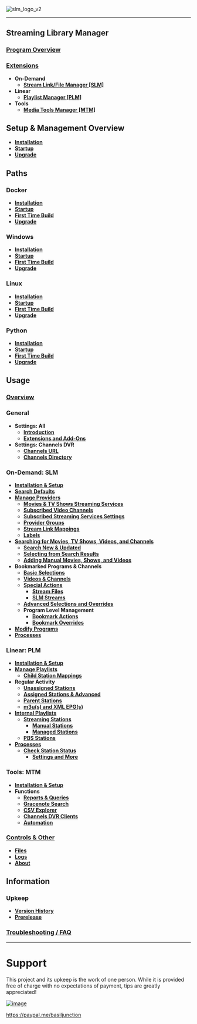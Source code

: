 ![slm_logo_v2](https://github.com/user-attachments/assets/caf56400-1523-4efa-b9be-7306942f9f06)

---
## Streaming Library Manager

### [Program Overview](https://github.com/babsonnexus/stream-link-manager-for-channels/wiki)

### [Extensions](https://github.com/babsonnexus/stream-link-manager-for-channels/wiki/Extensions-%E2%80%90-Overview)
* **On-Demand**
   * **[Stream Link/File Manager [SLM]](https://github.com/babsonnexus/stream-link-manager-for-channels/wiki/Extensions-%E2%80%90-Stream-Link-&-File-Manager-%5BSLM%5D)**
* **Linear**
   * **[Playlist Manager [PLM]](https://github.com/babsonnexus/stream-link-manager-for-channels/wiki/Extensions-%E2%80%90-Playlist-Manager-%5BPLM%5D)**
* **Tools**
   * **[Media Tools Manager [MTM]](https://github.com/babsonnexus/stream-link-manager-for-channels/wiki/Extensions-%E2%80%90-Media-Tools-Manager-%5BMTM%5D)**

## Setup & Management Overview
* **[Installation](https://github.com/babsonnexus/stream-link-manager-for-channels/wiki/Installation-%E2%80%90-Overview)**
* **[Startup](https://github.com/babsonnexus/stream-link-manager-for-channels/wiki/Startup-%E2%80%90-Overview)**
* **[Upgrade](https://github.com/babsonnexus/stream-link-manager-for-channels/wiki/Upgrade-%E2%80%90-Overview)**

## Paths

### Docker
* **[Installation](https://github.com/babsonnexus/stream-link-manager-for-channels/wiki/Installation-%E2%80%90-Docker)**
* **[Startup](https://github.com/babsonnexus/stream-link-manager-for-channels/wiki/Startup-%E2%80%90-Docker)**
* **[First Time Build](https://github.com/babsonnexus/stream-link-manager-for-channels/wiki/First-Time-Build)**
* **[Upgrade](https://github.com/babsonnexus/stream-link-manager-for-channels/wiki/Upgrade-%E2%80%90-Docker)**

### Windows
* **[Installation](https://github.com/babsonnexus/stream-link-manager-for-channels/wiki/Installation-%E2%80%90-Windows)**
* **[Startup](https://github.com/babsonnexus/stream-link-manager-for-channels/wiki/Startup-%E2%80%90-Windows)**
* **[First Time Build](https://github.com/babsonnexus/stream-link-manager-for-channels/wiki/First-Time-Build)**
* **[Upgrade](https://github.com/babsonnexus/stream-link-manager-for-channels/wiki/Upgrade-%E2%80%90-Windows)**

### Linux
* **[Installation](https://github.com/babsonnexus/stream-link-manager-for-channels/wiki/Installation-%E2%80%90-Linux)**
* **[Startup](https://github.com/babsonnexus/stream-link-manager-for-channels/wiki/Startup-%E2%80%90-Linux)**
* **[First Time Build](https://github.com/babsonnexus/stream-link-manager-for-channels/wiki/First-Time-Build)**
* **[Upgrade](https://github.com/babsonnexus/stream-link-manager-for-channels/wiki/Upgrade-%E2%80%90-Linux)**

### Python
* **[Installation](https://github.com/babsonnexus/stream-link-manager-for-channels/wiki/Installation-%E2%80%90-Python)**
* **[Startup](https://github.com/babsonnexus/stream-link-manager-for-channels/wiki/Startup-%E2%80%90-Python)**
* **[First Time Build](https://github.com/babsonnexus/stream-link-manager-for-channels/wiki/First-Time-Build)**
* **[Upgrade](https://github.com/babsonnexus/stream-link-manager-for-channels/wiki/Upgrade-%E2%80%90-Python)**

## Usage

### [Overview](https://github.com/babsonnexus/stream-link-manager-for-channels/wiki/Usage-%E2%80%90-Overview)

### General
* **Settings: All**
   * **[Introduction](https://github.com/babsonnexus/stream-link-manager-for-channels/wiki/Usage-%E2%80%90-General-%E2%80%90-Settings:-Introduction)**
   * **[Extensions and Add-Ons](https://github.com/babsonnexus/stream-link-manager-for-channels/wiki/Usage-%E2%80%90-General-%E2%80%90-Settings:-Extensions-and-Add%E2%80%90Ons)**
* **Settings: Channels DVR**
   * **[Channels URL](https://github.com/babsonnexus/stream-link-manager-for-channels/wiki/Usage-%E2%80%90-General-%E2%80%90-Settings:-Channels-URL)**
   * **[Channels Directory](https://github.com/babsonnexus/stream-link-manager-for-channels/wiki/Usage-%E2%80%90-General-%E2%80%90-Settings:-Channels-Directory)**

### On-Demand: SLM
* **[Installation & Setup](https://github.com/babsonnexus/stream-link-manager-for-channels/wiki/Usage-%E2%80%90-SLM-%E2%80%90-Installation-and-Setup)**
* **[Search Defaults](https://github.com/babsonnexus/stream-link-manager-for-channels/wiki/Usage-%E2%80%90-SLM-%E2%80%90-Settings:-Search-Defaults)**
* **[Manage Providers](https://github.com/babsonnexus/stream-link-manager-for-channels/wiki/Usage-%E2%80%90-SLM-%E2%80%90-Manage-Providers)**
   * **[Movies & TV Shows Streaming Services](https://github.com/babsonnexus/stream-link-manager-for-channels/wiki/Usage-%E2%80%90-SLM-%E2%80%90-Settings:-Streaming-Services)**
   * **[Subscribed Video Channels](https://github.com/babsonnexus/stream-link-manager-for-channels/wiki/Usage-%E2%80%90-SLM-%E2%80%90-Settings:-Subscribed-Video-Channels)**
   * **[Subscribed Streaming Services Settings](https://github.com/babsonnexus/stream-link-manager-for-channels/wiki/Usage-%E2%80%90-SLM-%E2%80%90-Settings:-Subscribed-Streaming-Services-Settings)**
   * **[Provider Groups](https://github.com/babsonnexus/stream-link-manager-for-channels/wiki/Usage-%E2%80%90-SLM-%E2%80%90-Settings:-Provider-Groups)**
   * **[Stream Link Mappings](https://github.com/babsonnexus/stream-link-manager-for-channels/wiki/Usage-%E2%80%90-SLM-%E2%80%90-Settings:-Stream-Link-Mappings)**
   * **[Labels](https://github.com/babsonnexus/stream-link-manager-for-channels/wiki/Usage-%E2%80%90-SLM-%E2%80%90-Settings:-Labels)**
* **[Searching for Movies, TV Shows, Videos, and Channels](https://github.com/babsonnexus/stream-link-manager-for-channels/wiki/Usage-%E2%80%90-SLM-%E2%80%90-Searching-for-Movies,-TV-Shows,-Videos,-and-Channels)**
   * **[Search New & Updated](https://github.com/babsonnexus/stream-link-manager-for-channels/wiki/Usage-%E2%80%90-SLM-%E2%80%90-Search-New-&-Updated)**
   * **[Selecting from Search Results](https://github.com/babsonnexus/stream-link-manager-for-channels/wiki/Usage-%E2%80%90-SLM-%E2%80%90-Selecting-from-Search-Results)**
   * **[Adding Manual Movies, Shows, and Videos](https://github.com/babsonnexus/stream-link-manager-for-channels/wiki/Usage-%E2%80%90-SLM-%E2%80%90-Adding-Manual-Movies,-Shows,-and-Videos)**
* **Bookmarked Programs & Channels**
   * **[Basic Selections](https://github.com/babsonnexus/stream-link-manager-for-channels/wiki/Usage-%E2%80%90-SLM-%E2%80%90-Bookmarked-Programs-%E2%80%90-Basic-Selections)**
   * **[Videos & Channels](https://github.com/babsonnexus/stream-link-manager-for-channels/wiki/Usage-%E2%80%90-SLM-%E2%80%90-Bookmarked-Programs-%E2%80%90-Videos-and-Channels)**
   * **[Special Actions](https://github.com/babsonnexus/stream-link-manager-for-channels/wiki/Usage-%E2%80%90-SLM-%E2%80%90-Bookmarked-Programs-%E2%80%90-Special-Actions)**
      * **[Stream Files](https://github.com/babsonnexus/stream-link-manager-for-channels/wiki/Usage-%E2%80%90-SLM-%E2%80%90-Bookmarked-Programs-%E2%80%90-Special-Actions-%E2%80%90-Stream-Files)**
      * **[SLM Streams](https://github.com/babsonnexus/stream-link-manager-for-channels/wiki/Usage-%E2%80%90-SLM-%E2%80%90-Bookmarked-Programs-%E2%80%90-Special-Actions-%E2%80%90-SLM-Streams)**
   * **[Advanced Selections and Overrides](https://github.com/babsonnexus/stream-link-manager-for-channels/wiki/Usage-%E2%80%90-SLM-%E2%80%90-Bookmarked-Programs-%E2%80%90-Advanced-Selections-and-Overrides)**
   * **Program Level Management**
      * **[Bookmark Actions](https://github.com/babsonnexus/stream-link-manager-for-channels/wiki/Usage-%E2%80%90-SLM-%E2%80%90-Bookmarked-Programs-%E2%80%90-Bookmark-Actions)**
      * **[Bookmark Overrides](https://github.com/babsonnexus/stream-link-manager-for-channels/wiki/Usage-%E2%80%90-SLM-%E2%80%90-Bookmarked-Programs-%E2%80%90-Bookmark-Overrides)**
* **[Modify Programs](https://github.com/babsonnexus/stream-link-manager-for-channels/wiki/Usage-%E2%80%90-SLM-%E2%80%90-Modify-Programs)**
* **[Processes](https://github.com/babsonnexus/stream-link-manager-for-channels/wiki/Usage-%E2%80%90-SLM-%E2%80%90-Processes)**

### Linear: PLM
* **[Installation & Setup](https://github.com/babsonnexus/stream-link-manager-for-channels/wiki/Usage-%E2%80%90-PLM-%E2%80%90-Installation-and-Setup)**
* **[Manage Playlists](https://github.com/babsonnexus/stream-link-manager-for-channels/wiki/Usage-%E2%80%90-PLM-%E2%80%90-Manage-Playlists)**
   * **[Child Station Mappings](https://github.com/babsonnexus/stream-link-manager-for-channels/wiki/Usage-%E2%80%90-PLM-%E2%80%90-Manage-Playlists-%E2%80%90-Child-Station-Mappings)**
* **Regular Activity**
   * **[Unassigned Stations](https://github.com/babsonnexus/stream-link-manager-for-channels/wiki/Usage-%E2%80%90-PLM-%E2%80%90-Regular-Activity-%E2%80%90-Unassigned-Stations)**
   * **[Assigned Stations & Advanced](https://github.com/babsonnexus/stream-link-manager-for-channels/wiki/Usage-%E2%80%90-PLM-%E2%80%90-Regular-Activity-%E2%80%90-Assigned-Stations-&-Advanced)**
   * **[Parent Stations](https://github.com/babsonnexus/stream-link-manager-for-channels/wiki/Usage-%E2%80%90-PLM-%E2%80%90-Regular-Activity-%E2%80%90-Parent-Stations)**
   * **[m3u(s) and XML EPG(s)](https://github.com/babsonnexus/stream-link-manager-for-channels/wiki/Usage-%E2%80%90-PLM-%E2%80%90-Regular-Activity-%E2%80%90-m3u(s)-and-XML-EPG(s))**
* **[Internal Playlists](https://github.com/babsonnexus/stream-link-manager-for-channels/wiki/Usage-%E2%80%90-PLM-%E2%80%90-Internal-Stations)**
   * **[Streaming Stations](https://github.com/babsonnexus/stream-link-manager-for-channels/wiki/Usage-%E2%80%90-PLM-%E2%80%90-Streaming-Stations)**
      * **[Manual Stations](https://github.com/babsonnexus/stream-link-manager-for-channels/wiki/Usage-%E2%80%90-PLM-%E2%80%90-Streaming-Stations-%E2%80%90-Manual-Stations)**
      * **[Managed Stations](https://github.com/babsonnexus/stream-link-manager-for-channels/wiki/Usage-%E2%80%90-PLM-%E2%80%90-Streaming-Stations-%E2%80%90-Managed-Stations)**
   * **[PBS Stations](https://github.com/babsonnexus/stream-link-manager-for-channels/wiki/Usage-%E2%80%90-PLM-%E2%80%90-PBS-Stations)**
* **[Processes](https://github.com/babsonnexus/stream-link-manager-for-channels/wiki/Usage-%E2%80%90-PLM-%E2%80%90-Processes)**
   * **[Check Station Status](https://github.com/babsonnexus/stream-link-manager-for-channels/wiki/Usage-%E2%80%90-PLM-%E2%80%90-Processes-%E2%80%90-Check-Station-Status)**
      * **[Settings and More](https://github.com/babsonnexus/stream-link-manager-for-channels/wiki/Usage-%E2%80%90-PLM-%E2%80%90-Processes-%E2%80%90-Check-Station-Status-%E2%80%90-Settings-and-More)**

### Tools: MTM
* **[Installation & Setup](https://github.com/babsonnexus/stream-link-manager-for-channels/wiki/Usage-%E2%80%90-MTM-%E2%80%90-Installation-and-Setup)**
* **Functions**
   * **[Reports & Queries](https://github.com/babsonnexus/stream-link-manager-for-channels/wiki/Usage-%E2%80%90-MTM-%E2%80%90-Reports-&-Queries)**
   * **[Gracenote Search](https://github.com/babsonnexus/stream-link-manager-for-channels/wiki/Usage-%E2%80%90-MTM-%E2%80%90-Gracenote-Search)**
   * **[CSV Explorer](https://github.com/babsonnexus/stream-link-manager-for-channels/wiki/Usage-%E2%80%90-MTM-%E2%80%90-CSV-Explorer)**
   * **[Channels DVR Clients](https://github.com/babsonnexus/stream-link-manager-for-channels/wiki/Usage-%E2%80%90-MTM-%E2%80%90-Channels-DVR-Clients)**
   * **[Automation](https://github.com/babsonnexus/stream-link-manager-for-channels/wiki/Usage-%E2%80%90-MTM-%E2%80%90-Automation)**

### [Controls & Other](https://github.com/babsonnexus/stream-link-manager-for-channels/wiki/Usage-%E2%80%90-Controls-%E2%80%90-Overview)
* **[Files](https://github.com/babsonnexus/stream-link-manager-for-channels/wiki/Usage-%E2%80%90-Controls-%E2%80%90-Files)**
* **[Logs](https://github.com/babsonnexus/stream-link-manager-for-channels/wiki/Usage-%E2%80%90-Controls-%E2%80%90-Logs)**
* **[About](https://github.com/babsonnexus/stream-link-manager-for-channels/wiki/Usage-%E2%80%90-Controls-%E2%80%90-About)**

## Information

### Upkeep
* **[Version History](https://github.com/babsonnexus/stream-link-manager-for-channels/wiki/Version-History)**
* **[Prerelease](https://github.com/babsonnexus/stream-link-manager-for-channels/wiki/Prerelease)**

### [Troubleshooting / FAQ](https://github.com/babsonnexus/stream-link-manager-for-channels/wiki/Troubleshooting-&-FAQ)

---
# Support

This project and its upkeep is the work of one person. While it is provided free of charge with no expectations of payment, tips are greatly appreciated!

[![image](https://github.com/user-attachments/assets/c2c76924-d4b6-4928-b93f-da958a0c7143)](https://paypal.me/basiljunction)

https://paypal.me/basiljunction
